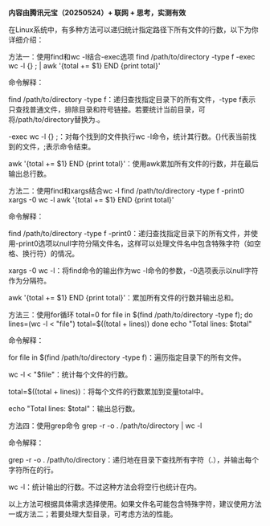 **内容由腾讯元宝（20250524）+ 联网 + 思考，实测有效**

在Linux系统中，有多种方法可以递归统计指定路径下所有文件的行数，以下为你详细介绍：

方法一：使用find和wc -l结合-exec选项
find /path/to/directory -type f -exec wc -l {} \; | awk '{total += $1} END {print total}'

命令解释：

find /path/to/directory -type f：递归查找指定目录下的所有文件，-type f表示只查找普通文件，排除目录和符号链接。若要统计当前目录，可将/path/to/directory替换为.。

-exec wc -l {} \;：对每个找到的文件执行wc -l命令，统计其行数。{}代表当前找到的文件，\;表示命令结束。

awk '{total += $1} END {print total}'：使用awk累加所有文件的行数，并在最后输出总行数。

方法二：使用find和xargs结合wc -l
find /path/to/directory -type f -print0 xargs -0 wc -l
 awk '{total += $1} END {print total}'

命令解释：

find /path/to/directory -type f -print0：递归查找指定目录下的所有文件，并使用-print0选项以null字符分隔文件名，这样可以处理文件名中包含特殊字符（如空格、换行符）的情况。

xargs -0 wc -l：将find命令的输出作为wc -l命令的参数，-0选项表示以null字符作为分隔符。

awk '{total += $1} END {print total}'：累加所有文件的行数并输出总和。

方法三：使用for循环
total=0
for file in $(find /path/to/directory -type f); do
    lines=(wc -l < "file")
    total=$((total + lines))
done
echo "Total lines: $total"

命令解释：

for file in $(find /path/to/directory -type f)：遍历指定目录下的所有文件。

wc -l < "$file"：统计每个文件的行数。

total=$((total + lines))：将每个文件的行数累加到变量total中。

echo "Total lines: $total"：输出总行数。

方法四：使用grep命令
grep -r -o . /path/to/directory | wc -l

命令解释：

grep -r -o . /path/to/directory：递归地在目录下查找所有字符（.），并输出每个字符所在的行。

wc -l：统计输出的行数。不过这种方法会将空行也统计在内。

以上方法可根据具体需求选择使用。如果文件名可能包含特殊字符，建议使用方法一或方法二；若要处理大型目录，可考虑方法的性能。